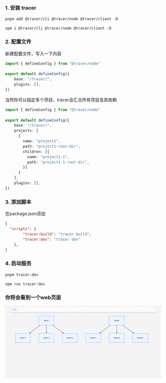 ### 1. 安装 tracer
<CodeGroup>
  <CodeGroupItem title="pnpm" active>

```bash:no-line-numbers
pnpm add @tracer/cli @tracer/node @tracer/client -D
```

  </CodeGroupItem>

  <CodeGroupItem title="npm" >

```bash:no-line-numbers
npm i @tracer/cli @tracer/node @tracer/client -D
```

  </CodeGroupItem>

</CodeGroup>

### 2. 配置文件

新建配置文件，写入一下内容

```ts
import { defineConfig } from "@tracer/node"

export default defineConfig({
    base: "/tracer/",
    plugins: [],
})
```
当然你可以指定多个项目，tracer会汇合所有项目及其依赖
```ts
import { defineConfig } from "@tracer/node"

export default defineConfig({
    base: "/tracer/",
    projects: [
      {
        name: "project1",
        path: "project1-root-dir",
        children: [{
          name: "project1-1",
          path: "project1-1-root-dir",
        }]
      }
    ],
    plugins: [],
})
```

### 3. 添加脚本
在package.json添加

```json
{
  "scripts": {
        "tracer:build": "tracer build",
        "tracer:dev": "tracer dev"
    },
}
```

### 4. 启动服务
<CodeGroup>
  <CodeGroupItem title="pnpm" active>

```bash:no-line-numbers
pnpm tracer:dev
```

  </CodeGroupItem>

  <CodeGroupItem title="npm" >

```bash:no-line-numbers
npm run tracer:dev
```

  </CodeGroupItem>

</CodeGroup>

### 你将会看到一个web页面
![Alt text](image.png)